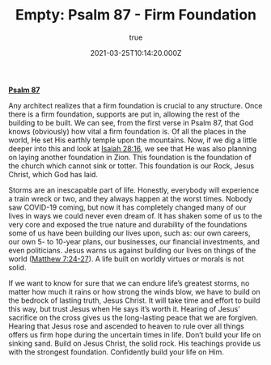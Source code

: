 ﻿---title: "Empty: Psalm 87 - Firm Foundation"image: "https://images.unsplash.com/photo-1532585825435-07e962c2eaf1?crop=entropy&cs=srgb&fm=jpg&ixid=Mnw5NjYxfDB8MXxzZWFyY2h8Nnx8YmVkcm9ja3xlbnwwfHx8fDE2MTY2ODU2NTc&ixlib=rb-1.2.1&q=85"date: "2021-03-25T10:14:20.000Z"author:  id: "trevor-chadwick"  name: "Trevor Chadwick"  role: "Research Team"topics:  - "devotionals"---[**Psalm 87**][psa87]Any architect realizes that a firm foundation is crucial to any structure. Once there is a firm foundation, supports are put in, allowing the rest of the building to be built. We can see, from the first verse in Psalm 87, that God knows (obviously) how vital a firm foundation is. Of all the places in the world, He set His earthly temple upon the mountains. Now, if we dig a little deeper into this and look at [Isaiah 28:16][isa2816], we see that He was also planning on laying another foundation in Zion. This foundation is the foundation of the church which cannot sink or totter. This foundation is our Rock, Jesus Christ, which God has laid.Storms are an inescapable part of life. Honestly, everybody will experience a train wreck or two, and they always happen at the worst times. Nobody saw COVID-19 coming, but now it has completely changed many of our lives in ways we could never even dream of. It has shaken some of us to the very core and exposed the true nature and durability of the foundations some of us have been building our lives upon, such as: our own careers, our own 5- to 10-year plans, our businesses, our financial investments, and even politicians. Jesus warns us against building our lives on things of the world ([Matthew 7:24-27][mat7]). A life built on worldly virtues or morals is not solid.If we want to know for sure that we can endure life’s greatest storms, no matter how much it rains or how strong the winds blow, we have to build on the bedrock of lasting truth, Jesus Christ. It will take time and effort to build this way, but trust Jesus when He says it’s worth it. Hearing of Jesus’ sacrifice on the cross gives us the long-lasting peace that we are forgiven. Hearing that Jesus rose and ascended to heaven to rule over all things offers us firm hope during the uncertain times in life. Don’t build your life on sinking sand. Build on Jesus Christ, the solid rock. His teachings provide us with the strongest foundation. Confidently build your life on Him.[psa87]: https://biblehub.com/psalms/87.htm[isa2816]: https://biblehub.com/isaiah/28-16.htm[mat7]: https://biblehub.com/context/matthew/7-24.htm